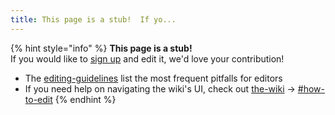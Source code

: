 ```yaml
---
title: This page is a stub!  If yo...
---
```


{% hint style="info" %}
**This page is a stub!** \
If you would like to [sign up](https://app.gitbook.com/invite/-MP5ijqI11FeeX7c8-N8/H70HZBOeUulIpkQnBLK7) and edit it, we'd love your contribution!

* The [editing-guidelines](../../the-wiki/editing-guidelines/ "mention") list the most frequent pitfalls for editors
* If you need help on navigating the wiki's UI, check out [the-wiki](../../the-wiki/ "mention") -> [#how-to-edit](../../the-wiki/#how-to-edit "mention")
{% endhint %}
